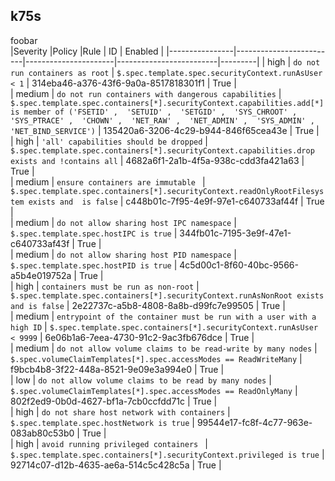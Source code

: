 ## k75s  
foobar  
|Severity        |Policy                   |Rule                  | ID                      | Enabled |
|----------------|-------------------------|----------------------|-------------------------|---------|
| high | ``do not run containers as root``  | ``$.spec.template.spec.securityContext.runAsUser < 1``  | 314eba46-a376-43f6-9a0a-8517818301f1 | True |  
| medium | ``do not run containers with dangerous capabilities``  | ``$.spec.template.spec.containers[*].securityContext.capabilities.add[*] is member of ('FSETID' ,  'SETUID' ,  'SETGID' ,  'SYS_CHROOT' ,  'SYS_PTRACE' ,  'CHOWN' ,  'NET_RAW' ,  'NET_ADMIN' ,  'SYS_ADMIN' , 'NET_BIND_SERVICE')``  | 135420a6-3206-4c29-b944-846f65cea43e | True |  
| high | ``'all' capabilities should be dropped``  | ``$.spec.template.spec.containers[*].securityContext.capabilities.drop exists and !contains all``  | 4682a6f1-2a1b-4f5a-938c-cdd3fa421a63 | True |  
| medium | ``ensure containers are immutable ``  | ``$.spec.template.spec.containers[*].securityContext.readOnlyRootFilesystem exists and  is false``  | c448b01c-7f95-4e9f-97e1-c640733af44f | True |  
| medium | ``do not allow sharing host IPC namespace``  | ``$.spec.template.spec.hostIPC is true``  | 344fb01c-7195-3e9f-47e1-c640733af43f | True |  
| medium | ``do not allow sharing host PID namespace``  | ``$.spec.template.spec.hostPID is true``  | 4c5d00c1-8f60-40bc-9566-a5b4e019752a | True |  
| high | ``containers must be run as non-root``  | ``$.spec.template.spec.containers[*].securityContext.runAsNonRoot exists and is false``  | 2e22737c-a5b8-4808-8a8b-d99fc7e99505 | True |  
| medium | ``entrypoint of the container must be run with a user with a high ID``  | ``$.spec.template.spec.containers[*].securityContext.runAsUser < 9999``  | 6e06b1a6-7eea-4730-91c2-9ac3fb676dce | True |  
| medium | ``do not allow volume claims to be read-write by many nodes``  | ``$.spec.volumeClaimTemplates[*].spec.accessModes == ReadWriteMany``  | f9bcb4b8-3f22-448a-8521-9e09e3a994e0 | True |  
| low | ``do not allow volume claims to be read by many nodes``  | ``$.spec.volumeClaimTemplates[*].spec.accessModes == ReadOnlyMany``  | 802f2ed9-0b0d-4627-bf1a-7cb0ccfdd71c | True |  
| high | ``do not share host network with containers``  | ``$.spec.template.spec.hostNetwork is true``  | 99544e17-fc8f-4c77-963e-083ab80c53b0  | True |  
| high | ``avoid running privileged containers ``  | ``$.spec.template.spec.containers[*].securityContext.privileged is true``  | 92714c07-d12b-4635-ae6a-514c5c428c5a | True |  
